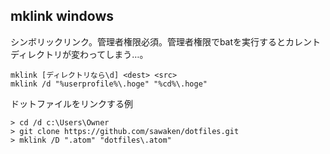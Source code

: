 ## mklink windows
シンボリックリンク。管理者権限必須。管理者権限でbatを実行するとカレントディレクトリが変わってしまう…。
```
mklink [ディレクトリなら\d] <dest> <src>
mklink /d "%userprofile%\.hoge" "%cd%\.hoge"
```

ドットファイルをリンクする例
```
> cd /d c:\Users\Owner
> git clone https://github.com/sawaken/dotfiles.git
> mklink /D ".atom" "dotfiles\.atom"
```
